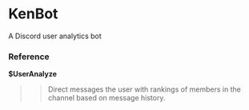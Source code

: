 # KenBot
A Discord user analytics bot

### Reference
**$UserAnalyze**
>> Direct messages the user with rankings of members in the channel based on message history.

